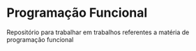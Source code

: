 # Programação Funcional
Repositório para trabalhar em trabalhos referentes a matéria de programação funcional

